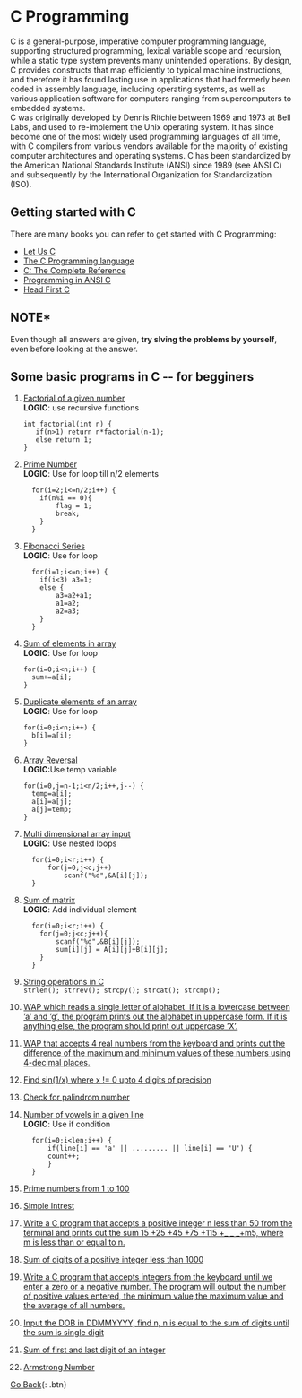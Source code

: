 # C Programming 
C is a general-purpose, imperative computer programming language, supporting structured programming, lexical variable scope and recursion, while a static type system prevents many unintended operations. By design, C provides constructs that map efficiently to typical machine instructions, and therefore it has found lasting use in applications that had formerly been coded in assembly language, including operating systems, as well as various application software for computers ranging from supercomputers to embedded systems.<br />
C was originally developed by Dennis Ritchie between 1969 and 1973 at Bell Labs, and used to re-implement the Unix operating system. It has since become one of the most widely used programming languages of all time, with C compilers from various vendors available for the majority of existing computer architectures and operating systems. C has been standardized by the American National Standards Institute (ANSI) since 1989 (see ANSI C) and subsequently by the International Organization for Standardization (ISO).

## Getting started with C
There are many books you can refer to get started with C Programming:
  * [Let Us C](https://www.amazon.in/Let-Us-C-Yashavant-Kanetkar/dp/8183331637/ref=as_li_ss_tl?s=books&ie=UTF8&qid=1482474153&sr=1-1&keywords=let+us+c&linkCode=sl1&tag=thecrazprog-21&linkId=0eee92bcac00b24033e591f1ba74faaf)
  * [The C Programming language](https://www.amazon.in/Programming-Language-Kernighan-Dennis-Ritchie/dp/9332549443/ref=as_li_ss_tl?s=books&ie=UTF8&qid=1482474311&sr=1-1&keywords=the+c+programming+language&linkCode=sl1&tag=thecrazprog-21&linkId=d802d14bd1b47f83f949746ea2f05b94)
  * [C: The Complete Reference](https://www.amazon.in/C-Complete-Reference-Herbert-Schildt/dp/0070411832/ref=as_sl_pc_tf_til?tag=thecrazprog-21&linkCode=w00&linkId=TUAPDSTEEGNKVVWF&creativeASIN=0070411832)
  * [Programming in ANSI C](https://www.amazon.in/Programming-ANSI-C-Balagurusamy/dp/933921966X/ref=as_li_ss_tl?s=books&ie=UTF8&qid=1482474187&sr=1-1&keywords=ansi+c&linkCode=sl1&tag=thecrazprog-21&linkId=30fc46dc98b370dd22cfda8bb2cd856b)
  * [Head First C](https://www.amazon.in/Head-First-C-David-Griffiths/dp/9350236923/ref=as_sl_pc_tf_til?tag=thecrazprog-21&linkCode=w00&linkId=RUUWS5S4GYEUTYL5&creativeASIN=9350236923)

## NOTE*
Even though all answers are given, <b>try slving the problems by yourself</b>, even before looking at the answer.

## Some basic programs in C -- for begginers

  1. [Factorial of a given number](factorial.c)  <br />
     <b>LOGIC</b>: use recursive functions <br />
        ```
        int factorial(int n) {
           if(n>1) return n*factorial(n-1);
           else return 1;
        } 
        ```
  2. [Prime Number](prime.c)<br />
      <b>LOGIC</b>: Use for loop till n/2 elements <br />
      ```
        for(i=2;i<=n/2;i++) {
          if(n%i == 0){
              flag = 1;
              break;
          }
        }
        ```
  3. [Fibonacci Series](fibonacci.c)<br />
      <b>LOGIC</b>: Use for loop <br />
      ```
        for(i=1;i<=n;i++) {
          if(i<3) a3=1;
          else {
              a3=a2+a1;
              a1=a2;
              a2=a3;
          }
        }
      ```
  4. [Sum of elements in array](sumOfElements.c)<br />
      <b>LOGIC</b>: Use for loop <br />
        ```
        for(i=0;i<n;i++) {
          sum+=a[i];
        } 
        ```
  5. [Duplicate elements of an array](arrayDup.c)<br />
      <b>LOGIC</b>: Use for loop <br />
        ```
        for(i=0;i<n;i++) {
          b[i]=a[i];
        }
        ```
  6. [Array Reversal](ArrayReversal.c)<br />
      <b>LOGIC</b>:Use temp variable<br />
      ```
      for(i=0,j=n-1;i<n/2;i++,j--) {
        temp=a[i];
        a[i]=a[j];
        a[j]=temp;
      }
      ```
  7. [Multi dimensional array input](arrayip.c)<br />
      <b>LOGIC</b>: Use nested loops <br />
      ```
        for(i=0;i<r;i++) {
            for(j=0;j<c;j++)
                scanf("%d",&A[i][j]);
        }
      ```
  8. [Sum of matrix](arraySum.c)<br />
      <b>LOGIC</b>: Add individual element <br />
      ```
        for(i=0;i<r;i++) {
          for(j=0;j<c;j++){
              scanf("%d",&B[i][j]);
              sum[i][j] = A[i][j]+B[i][j];
          }
        }
      ```
  9. [String operations in C](arrayAsString.c)<br />
    ```
      strlen();
      strrev();
      strcpy();
      strcat();
      strcmp();
    ```
  10. [WAP which reads a single letter of alphabet. If it is a lowercase between
              ’a’ and ’g’, the program prints out the alphabet in uppercase form. If it is anything
              else, the program should print out uppercase ’X’.](ans1.c)
  
  11. [WAP that accepts 4 real numbers from the keyboard and prints out the
              difference of the maximum and minimum values of these numbers using 4-decimal
              places.](ans2.c)

  12. [Find sin(1/x) where x != 0 upto 4 digits of precision](sin.c)
  13. [Check for palindrom number](palindrom.c)
  14. [Number of vowels in a given line](vowels.c)<br />
        <b>LOGIC</b>: Use if condition <br />
      ```
        for(i=0;i<len;i++) {
            if(line[i] == 'a' || ......... || line[i] == 'U') {
            count++;
            }
        }
      ```
  15. [Prime numbers from 1 to 100](ansPrime.c)
  16. [Simple Intrest](si.c)
  17. [Write a C program that accepts a positive integer n less than 50 from the terminal and
prints out the sum 15 +25 +45 +75 +115 +_ _ _+m5, where m is less than or equal to
n.](findSumSeries.c)
  18. [Sum of digits of a positive integer less than 1000](sumDig.c)
  19. [Write a C program that accepts integers from the keyboard until we enter a zero or a
negative number. The program will output the number of positive values entered, the
minimum value,the maximum value and the average of all numbers.](iptillo.c)
  20. [Input the DOB in DDMMYYYY, find n,
        n is equal to the sum of digits
        until the sum is single digit](DOB.c)
  21. [Sum of first and last digit of an integer](sum1l.c)
  22. [Armstrong Number](armstrong.c)

[Go Back](./..){: .btn}